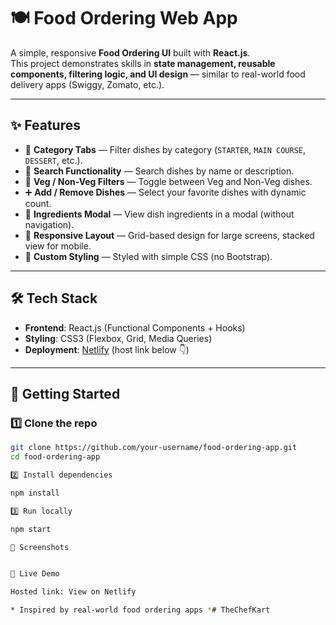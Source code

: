 # 🍽️ Food Ordering Web App

A simple, responsive **Food Ordering UI** built with **React.js**.  
This project demonstrates skills in **state management, reusable components, filtering logic, and UI design** — similar to real-world food delivery apps (Swiggy, Zomato, etc.).

---

## ✨ Features

- 📌 **Category Tabs** — Filter dishes by category (`STARTER`, `MAIN COURSE`, `DESSERT`, etc.).
- 🔎 **Search Functionality** — Search dishes by name or description.
- 🥗 **Veg / Non-Veg Filters** — Toggle between Veg and Non-Veg dishes.
- ➕ **Add / Remove Dishes** — Select your favorite dishes with dynamic count.
- 📖 **Ingredients Modal** — View dish ingredients in a modal (without navigation).
- 📱 **Responsive Layout** — Grid-based design for large screens, stacked view for mobile.
- 🎨 **Custom Styling** — Styled with simple CSS (no Bootstrap).

---

## 🛠️ Tech Stack

- **Frontend**: React.js (Functional Components + Hooks)
- **Styling**: CSS3 (Flexbox, Grid, Media Queries)
- **Deployment**: [Netlify](https://www.netlify.com/) (host link below 👇)

---

## 🚀 Getting Started

### 1️⃣ Clone the repo
```bash
git clone https://github.com/your-username/food-ordering-app.git
cd food-ordering-app

2️⃣ Install dependencies

npm install

3️⃣ Run locally

npm start

📸 Screenshots


🔗 Live Demo

Hosted link: View on Netlify

* Inspired by real-world food ordering apps *# TheChefKart
